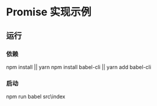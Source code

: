 # Promise 实现示例
## 运行
### 依赖
npm install || yarn
npm install babel-cli || yarn add babel-cli

### 启动
npm run babel src\index

